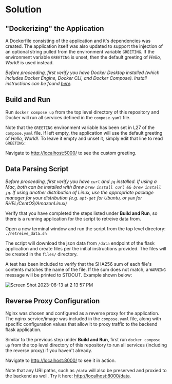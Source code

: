 # Solution

## "Dockerizing" the Application
A Dockerfile consisting of the application and it's dependencies was created. The application itself was also updated to support the injection of an optional string pulled from the environment variable `GREETING`. If the environment variable `GREETING` is unset, then the default greeting of _Hello, World!_ is used instead.

_Before proceeding, first verify you have Docker Desktop installed (which includes Docker Engine, Docker CLI, and Docker Compose). Install instructions can be found [here](https://docs.docker.com/engine/install/)._

Build and Run
-----
Run `docker compose up` from the top level directory of this repository and Docker will run all services defined in the `compose.yaml` file.

Note that the `GREETING` environment variable has been set in L27 of the `compose.yaml` file. If left empty, the application will use the default greeting of _Hello, World!_. To leave it empty and unset it, simply edit that line to read `GREETING: `

Navigate to <http://localhost:5000/> to see the custom greeting.

## Data Parsing Script

_Before proceeding, first verify you have `curl` and `jq` installed. If using a Mac, both can be installed with Brew `brew install curl && brew install jq`. If using another distribution of Linux, use the appropriate package manager for your distribution (e.g. `apt-get` for Ubuntu, or `yum` for RHEL/CentOS/AmazonLinux)_

Verify that you have completed the steps listed under **Build and Run**, so there is a running application for the script to retreive data from.

Open a new terminal window and run the script from the top level directory: `./retreive_data.sh`

The script will download the json data from `/data` endpoint of the flask application and create files per the initial instructions provided. The files will be created in the `files/` directory. 

A test has been included to verify that the SHA256 sum of each file's contents matches the name of the file. If the sum does not match, a `WARNING` message will be printed to STDOUT. Example shown below:

![Screen Shot 2023-06-13 at 2 13 57 PM](https://github.com/KanChenCT/inalab-challenge/assets/136380839/f905eb07-1e3e-4380-96e1-a763c6d75b59)

## Reverse Proxy Configuration
Nginx was chosen and configured as a reverse proxy for the application. The nginx service/image was included in the `compose.yaml` file, along with specific configuration values that allow it to proxy traffic to the backend flask application.

Similar to the previous step under **Build and Run**, first run `docker compose up` from the top level directory of this repository to run all services (including the reverse proxy) if you haven't already.

Navigate to <http://localhost:8000/> to see it in action.

Note that any URI paths, such as `/data` will also be preserved and proxied to the backend as well. Try it here: <http://localhost:8000/data>.
